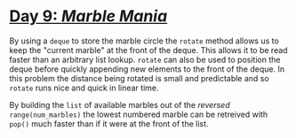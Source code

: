 # [**Day 9:** *Marble Mania*](https://adventofcode.com/2018/day/9)

By using a `deque` to store the marble circle the `rotate` method allows us to keep the "current marble" at the front of the deque. This allows it to be read faster than an arbitrary list lookup. `rotate` can also be used to position the deque before quickly appending new elements to the front of the deque. In this problem the distance being rotated is small and predictable and so `rotate` runs nice and quick in linear time.

By building the `list` of available marbles out of the *reversed* `range(num_marbles)` the lowest numbered marble can be retreived with `pop()` much faster than if it were at the front of the list.
